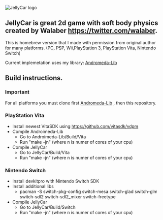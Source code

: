 
![JellyCar logo](https://marcinp.xyz/jellycar/2020031417273500-DB1426D1DFD034027CECDE9C2DD914B8.jpg)

## JellyCar is great 2d game with soft body physics created by Walaber https://twitter.com/walaber.

This is homebrew version that I made with permission from original author for many platforms.
(PC, PSP, Wii,PlayStation 3, PlayStation Vita, Nintendo Switch)


Current implemetation uses my library: [Andromeda-Lib](https://github.com/DrakonPL/Andromeda-Lib)

## Build instructions.

### Important
For all platforms you must clone first 
[Andromeda-Lib](https://github.com/DrakonPL/Andromeda-Lib) , then this repository.

### PlayStation Vita

- Install newest VitaSDK using https://github.com/vitasdk/vdpm  
- Compile Androimeda-Lib
  - Go to Androimeda-Lib/Build/Vita 
  - Run "make -jn"  (where n is numer of cores of your cpu)
- Compile JellyCar
  - Go to JellyCar/Build/Vita
  - Run "make -jn"  (where n is numer of cores of your cpu)

### Nintendo Switch

- Install devkitpro with Nintendo Switch SDK
- Install additional libs
  - pacman -S switch-pkg-config switch-mesa switch-glad switch-glm switch-sdl2 switch-sdl2_mixer switch-freetype
- Compile JellyCar
  - Go to JellyCar/Build/Switch
  - Run "make -jn"  (where n is numer of cores of your cpu)
